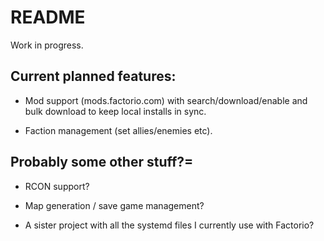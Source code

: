 # README

Work in progress.

## Current planned features:

* Mod support (mods.factorio.com) with search/download/enable and bulk download to keep local
  installs in sync.

* Faction management (set allies/enemies etc).

## Probably some other stuff?=

* RCON support?

* Map generation / save game management?

* A sister project with all the systemd files I currently use with Factorio?
